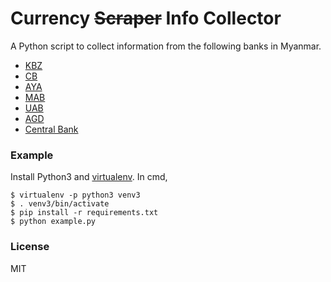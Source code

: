 # Currency ~~Scraper~~ Info Collector

A Python script to collect information from the following banks in Myanmar.

- [KBZ](https://www.kbzbank.com/en)
- [CB](http://www.cbbank.com.mm/exchange_rate.aspx)
- [AYA](http://www.ayabank.com/en_US/)
- [MAB](https://www.mabbank.com/)
- [UAB](http://www.unitedamarabank.com)
- [AGD](http://www.agdbank.com.mm)
- [Central Bank](http://forex.cbm.gov.mm/index.php/api)

### Example

Install Python3 and [virtualenv](https://virtualenv.pypa.io/en/stable). In cmd, 

```shell
$ virtualenv -p python3 venv3
$ . venv3/bin/activate
$ pip install -r requirements.txt
$ python example.py
```

### License

MIT
